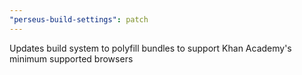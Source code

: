 ```yaml
---
"perseus-build-settings": patch
---
```


Updates build system to polyfill bundles to support Khan Academy's minimum supported browsers
